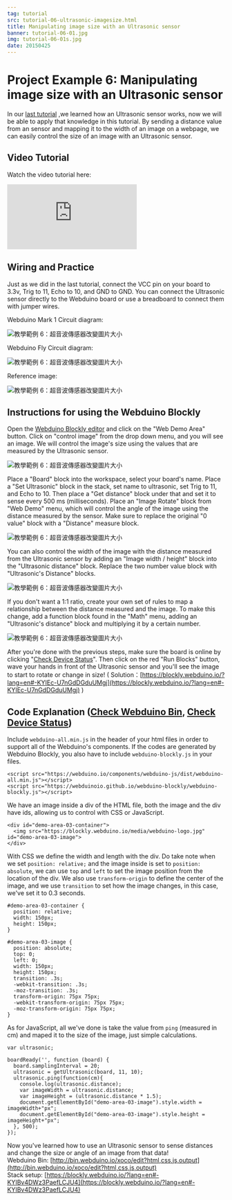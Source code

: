 ```yaml
---
tag: tutorial
src: tutorial-06-ultrasonic-imagesize.html
title: Manipulating image size with an Ultrasonic sensor
banner: tutorial-06-01.jpg
img: tutorial-06-01s.jpg
date: 20150425
---
```


<!-- @@master  = ../../_layout.html-->

<!-- @@block  =  meta-->

<title>Project Example 6: Manipulating image size with an Ultrasonic sensor :::: Webduino = Web × Arduino</title>

<meta name="description" content="By sending a distance value from an sensor and mapping it to the width of an image on a webpage, we can easily control the size of an image with an Ultrasonic sensor.">

<meta itemprop="description" content="By sending a distance value from an sensor and mapping it to the width of an image on a webpage, we can easily control the size of an image with an Ultrasonic sensor.">

<meta property="og:description" content="By sending a distance value from an sensor and mapping it to the width of an image on a webpage, we can easily control the size of an image with an Ultrasonic sensor.">

<meta property="og:title" content="Project Example 6: Manipulating image size with an Ultrasonic sensor" >

<meta property="og:url" content="https://webduino.io/tutorials/tutorial-06-ultrasonic-imagesize.html">

<meta property="og:image" content="https://webduino.io/img/tutorials/tutorial-06-01s.jpg">

<meta itemprop="image" content="https://webduino.io/img/tutorials/tutorial-06-01s.jpg">

<include src="../_include-tutorials.html"></include>

<!-- @@close-->

<!-- @@block  =  preAndNext-->

<include src="../_include-tutorials-content.html"></include>

<!-- @@close-->



<!-- @@block  =  tutorials-->
# Project Example 6: Manipulating image size with an Ultrasonic sensor

In our [last tutorial](tutorial-05-ultrasonic.html) ,we learned how an Ultrasonic sensor works, now we will be able to apply that knowledge in this tutorial. By sending a distance value from an sensor and mapping it to the width of an image on a webpage, we can easily control the size of an image with an Ultrasonic sensor.

<!-- <div class="buy-this">
	<span>超音波傳感器相關套件：<a href="https://webduino.io/buy/webduino-package-plus.html" target="_blank">Webduino 基本套件 Plus ( 支援馬克 1 號、Fly )</a></span>
	<span>Webduino 開發板：<a href="https://webduino.io/buy/component-webduino-v1.html" target="_blank">Webduino 馬克一號</a>、<a href="https://webduino.io/buy/component-webduino-fly.html" target="_blank">Webduino Fly</a>、<a href="https://webduino.io/buy/component-webduino-uno-fly.html" target="_blank">Webduino Fly + Arduino UNO</a></span>
</div> -->

## Video Tutorial

<!-- 影片對應範例：[https://blockly.webduino.io/?page=tutorials/ultrasonic-2](https://blockly.webduino.io/?page=tutorials/ultrasonic-2)  --> 

Watch the video tutorial here:
<iframe class="youtube" src="https://www.youtube.com/embed/NXJ3xmqHm8o" frameborder="0" allowfullscreen></iframe>

## Wiring and Practice

Just as we did in the last tutorial, connect the VCC pin on your board to 3.3v, Trig to 11, Echo to 10, and GND to GND. You can connect the Ultrasonic sensor directly to the Webduino board or use a breadboard to connect them with jumper wires.

Webduino Mark 1 Circuit diagram:

![教學範例 6：超音波傳感器改變圖片大小](../../img/tutorials/tutorial-06-02.jpg)

Webduino Fly Circuit diagram:

![教學範例 6：超音波傳感器改變圖片大小](../../img/tutorials/tutorial-06-02-fly.jpg)

Reference image:

![教學範例 6：超音波傳感器改變圖片大小](../../img/tutorials/tutorial-06-03.jpg)

<!-- <div class="buy-this">
	<span>超音波傳感器相關套件：<a href="https://webduino.io/buy/webduino-package-plus.html" target="_blank">Webduino 基本套件 Plus ( 支援馬克 1 號、Fly )</a></span>
	<span>Webduino 開發板：<a href="https://webduino.io/buy/component-webduino-v1.html" target="_blank">Webduino 馬克一號</a>、<a href="https://webduino.io/buy/component-webduino-fly.html" target="_blank">Webduino Fly</a>、<a href="https://webduino.io/buy/component-webduino-uno-fly.html" target="_blank">Webduino Fly + Arduino UNO</a></span>
</div> -->


## Instructions for using the Webduino Blockly

Open the [Webduino Blockly editor](https://blockly.webduino.io/index.html?lang=en) and click on the "Web Demo Area" button. Click on "control image" from the drop down menu, and you will see an image. We will control the image's size using the values that are measured by the Ultrasonic sensor.

![教學範例 6：超音波傳感器改變圖片大小](../../img/tutorials/en/tutorial-06-04.jpg)

Place a "Board" block into the workspace, select your board's name. Place a "Set Ultrasonic" block in the stack, set name to ultrasonic, set Trig to 11, and Echo to 10. Then place a "Get distance" block under that and set it to sense every 500 ms (milliseconds). Place an "Image Rotate" block from "Web Demo" menu, which will control the angle of the image using the distance measured by the sensor. Make sure to replace the original "0 value" block with a "Distance" measure block.

![教學範例 6：超音波傳感器改變圖片大小](../../img/tutorials/en/tutorial-06-05.jpg)

You can also control the width of the image with the distance measured from the Ultrasonic sensor by adding an "Image width / height" block into the "Ultrasonic distance" block. Replace the two number value block with "Ultrasonic's Distance" blocks.

![教學範例 6：超音波傳感器改變圖片大小](../../img/tutorials/en/tutorial-06-06.jpg)

If you don't want a 1:1 ratio, create your own set of rules to map a relationship between the distance measured and the image. To make this change, add a function block found in the "Math" menu, adding an "Ultrasonic's distance" block and multiplying it by a certain number.

![教學範例 6：超音波傳感器改變圖片大小](../../img/tutorials/en/tutorial-06-07.jpg)

After you're done with the previous steps, make sure the board is online by clicking "[Check Device Status](https://webduino.io/device.html)". Then click on the red "Run Blocks" button, wave your hands in front of the Ultrasonic sensor and you'll see the image to start to rotate or change in size!
( Solution：[https://blockly.webduino.io/?lang=en#-KYIEc-U7nGdDGduUMgj](https://blockly.webduino.io/?lang=en#-KYIEc-U7nGdDGduUMgj) )

## Code Explanation ([Check Webduino Bin](http://bin.webduino.io/zuxof/edit?html,css,js,output), [Check Device Status](https://webduino.io/device.html))

Include `webduino-all.min.js` in the header of your html files in order to support all of the Webduino's components. If the codes are generated by Webduino Blockly, you also have to include `webduino-blockly.js` in your files.

	<script src="https://webduino.io/components/webduino-js/dist/webduino-all.min.js"></script>
	<script src="https://webduinoio.github.io/webduino-blockly/webduino-blockly.js"></script>

We have an image inside a div of the HTML file, both the image and the div have ids, allowing us to control with CSS or JavaScript.

	<div id="demo-area-03-container">
	  <img src="https://blockly.webduino.io/media/webduino-logo.jpg" id="demo-area-03-image">
	</div>

With CSS we define the width and length with the div. Do take note when we set `position: relative;` and the image inside is set to `position: absolute`, we can use `top` and `left` to set the image position from the location of the div. We also use `transform-origin` to define the center of the image, and we use `transition` to set how the image changes, in this case, we've set it to 0.3 seconds.

	#demo-area-03-container {
	  position: relative;
	  width: 150px;
	  height: 150px;
	}

	#demo-area-03-image {
	  position: absolute;
	  top: 0;
	  left: 0;
	  width: 150px;
	  height: 150px;
	  transition: .3s;
	  -webkit-transition: .3s;
	  -moz-transition: .3s;
	  transform-origin: 75px 75px;
	  -webkit-transform-origin: 75px 75px;
	  -moz-transform-origin: 75px 75px;
	}

As for JavaScript, all we've done is take the value from `ping` (measured in cm) and maped it to the size of the image, just simple calculations.

	var ultrasonic;

	boardReady('', function (board) {
	  board.samplingInterval = 20;
	  ultrasonic = getUltrasonic(board, 11, 10);
	  ultrasonic.ping(function(cm){
	    console.log(ultrasonic.distance);
	    var imageWidth = ultrasonic.distance;
	    var imageHeight = (ultrasonic.distance * 1.5);
	    document.getElementById("demo-area-03-image").style.width = imageWidth+"px";
	    document.getElementById("demo-area-03-image").style.height = imageHeight+"px";
	  }, 500);
	});

Now you've learned how to use an Ultrasonic sensor to sense distances and change the size or angle of an image from that data!  
Webduino Bin: [http://bin.webduino.io/xoco/edit?html,css,js,output](http://bin.webduino.io/xoco/edit?html,css,js,output)  
Stack setup: [https://blockly.webduino.io/?lang=en#-KYIBv4DWz3PaefLCJU4](https://blockly.webduino.io/?lang=en#-KYIBv4DWz3PaefLCJU4)

<!-- ## 超音波傳感器的延伸教學：

[Webduino Blockly 課程 3-2：超音波傳感器改變圖片大小](https://blockly.webduino.io/?lang=zh-hant&page=tutorials/ultrasonic-2#-JvS-qZVOxcFtjlMhYlP)  
[Webduino Blockly 課程 3-3：超音波傳感器改變音量大小](https://blockly.webduino.io/?lang=zh-hant&page=tutorials/ultrasonic-3#-JvS09LhPCGEY4M1-juO)  -->

<!-- <div class="buy-this">
	<span>超音波傳感器相關套件：<a href="https://webduino.io/buy/webduino-package-plus.html" target="_blank">Webduino 基本套件 Plus ( 支援馬克 1 號、Fly )</a></span>
	<span>Webduino 開發板：<a href="https://webduino.io/buy/component-webduino-v1.html" target="_blank">Webduino 馬克一號</a>、<a href="https://webduino.io/buy/component-webduino-fly.html" target="_blank">Webduino Fly</a>、<a href="https://webduino.io/buy/component-webduino-uno-fly.html" target="_blank">Webduino Fly + Arduino UNO</a></span>
</div> -->







<!-- @@close-->